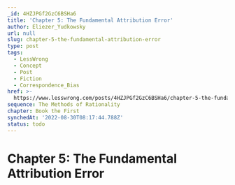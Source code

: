 ```yaml
---
_id: 4HZJPGf2GzC6BSHa6
title: 'Chapter 5: The Fundamental Attribution Error'
author: Eliezer_Yudkowsky
url: null
slug: chapter-5-the-fundamental-attribution-error
type: post
tags:
  - LessWrong
  - Concept
  - Post
  - Fiction
  - Correspondence_Bias
href: >-
  https://www.lesswrong.com/posts/4HZJPGf2GzC6BSHa6/chapter-5-the-fundamental-attribution-error
sequence: The Methods of Rationality
chapter: Book the First
synchedAt: '2022-08-30T08:17:44.788Z'
status: todo
---
```


# Chapter 5: The Fundamental Attribution Error
